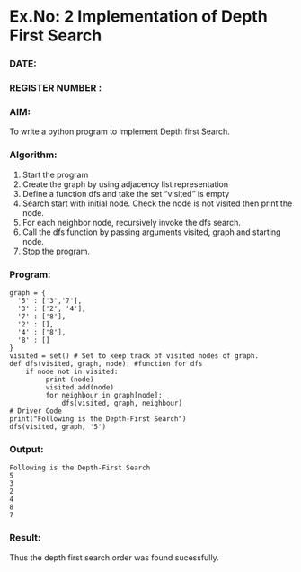 # Ex.No: 2  Implementation of Depth First Search
### DATE:                                                                            
### REGISTER NUMBER : 
### AIM: 
To write a python program to implement Depth first Search. 
### Algorithm:
1. Start the program
2. Create the graph by using adjacency list representation
3. Define a function dfs and take the set “visited” is empty 
4. Search start with initial node. Check the node is not visited then print the node.
5. For each neighbor node, recursively invoke the dfs search.
6. Call the dfs function by passing arguments visited, graph and starting node.
7. Stop the program.
### Program:
```
graph = {
  '5' : ['3','7'],
  '3' : ['2', '4'],
  '7' : ['8'],
  '2' : [],
  '4' : ['8'],
  '8' : []
}
visited = set() # Set to keep track of visited nodes of graph.
def dfs(visited, graph, node): #function for dfs 
    if node not in visited:
         print (node)
         visited.add(node)
         for neighbour in graph[node]:
             dfs(visited, graph, neighbour)
# Driver Code
print("Following is the Depth-First Search")
dfs(visited, graph, '5')
```
### Output:
```
Following is the Depth-First Search
5
3
2
4
8
7

```

### Result:
Thus the depth first search order was found sucessfully.
